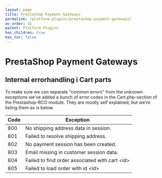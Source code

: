 ```yaml
---
layout: page
title: Prestashop Payment Gateways
permalink: /platform-plugins/prestashop-payment-gateways/
av_order: 31
parent: Platform Plugins
has_children: true
has_toc: false
---
```




# PrestaShop Payment Gateways 

## Internal errorhandling i Cart parts
To make sure we can separate "common errors" from the unknown exceptions
we've added a bunch of error codes in the Cart.php-section of the
Prestashop-RCO module. They are mostly self explained, but we're listing
them as is below.

| Code | Exception                                        |
|------|--------------------------------------------------|
| 800  | No shipping address data in session.             |
| 801  | Failed to resolve shipping address.              |
| 802  | No payment session has been created.             |
| 803  | Email missing in customer session data.          |
| 804  | Failed to find order associated with cart \<id\> |
| 805  | Failed to load order with id \<id\>              |

